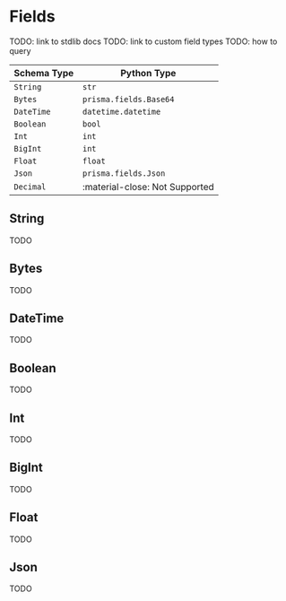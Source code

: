# Fields

TODO: link to stdlib docs
TODO: link to custom field types
TODO: how to query

| Schema Type | Python Type                          |
| ----------- | ------------------------------------ |
| `String`    | `str`                                |
| `Bytes`     | `prisma.fields.Base64`               |
| `DateTime`  | `datetime.datetime`                  |
| `Boolean `  | `bool`                               |
| `Int `      | `int`                                |
| `BigInt `   | `int`                                |
| `Float `    | `float`                              |
| `Json `     | `prisma.fields.Json`                 |
| `Decimal`   | :material-close: Not Supported       |


## String

TODO

## Bytes

TODO

## DateTime

TODO

## Boolean

TODO

## Int

TODO

## BigInt

TODO

## Float

TODO

## Json

TODO
